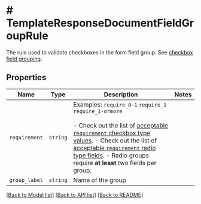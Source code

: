 # # TemplateResponseDocumentFieldGroupRule

The rule used to validate checkboxes in the form field group. See [checkbox field grouping](/api/reference/constants/#checkbox-field-grouping).

## Properties

Name | Type | Description | Notes
------------ | ------------- | ------------- | -------------
| `requirement` | ```string``` |  Examples: `require_0-1` `require_1` `require_1-ormore`<br><br>- Check out the list of [acceptable `requirement` checkbox type values](/api/reference/constants/#checkbox-field-grouping). - Check out the list of [acceptable `requirement` radio type fields](/api/reference/constants/#radio-field-grouping). - Radio groups require **at least** two fields per group.  |  |
| `group_label` | ```string``` |  Name of the group  |  |

[[Back to Model list]](../../README.md#models) [[Back to API list]](../../README.md#endpoints) [[Back to README]](../../README.md)
